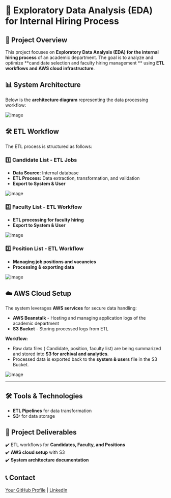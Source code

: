 # 🌟 Exploratory Data Analysis (EDA) for Internal Hiring Process

## 📌 Project Overview
This project focuses on **Exploratory Data Analysis (EDA) for the internal hiring process** of an academic department. The goal is to analyze and optimize **candidate selection and faculty hiring management ** using **ETL workflows and AWS cloud infrastructure**.

## 📊 System Architecture
Below is the **architecture diagram** representing the data processing workflow:

![image](https://github.com/user-attachments/assets/8d903ce0-c435-44de-9467-ca229ae1da4a)

## 🛠️ ETL Workflow
The ETL process is structured as follows:

### **1️⃣ Candidate List - ETL Jobs**
- **Data Source:** Internal database
- **ETL Process:** Data extraction, transformation, and validation
- **Export to System & User**

![image](https://github.com/user-attachments/assets/ea4387fd-441b-45f8-9420-44b4bc253fec)

### **2️⃣ Faculty List - ETL Workflow**
- **ETL processing for faculty hiring**
- **Export to System & User**

![image](https://github.com/user-attachments/assets/0db53c53-d691-4b04-8e7a-3e7180206e81)

### **3️⃣ Position List - ETL Workflow**
- **Managing job positions and vacancies**
- **Processing & exporting data**

![image](https://github.com/user-attachments/assets/4239ff21-3a7c-4244-bfbe-b56fca12eb72)

## ☁️ AWS Cloud Setup
The system leverages **AWS services** for secure data handling:

- **AWS Beanstalk** - Hosting and managing application logs of the academic department
- **S3 Bucket** - Storing processed logs from ETL

**Workflow:**

- Raw data files ( Candidate, position, faculty list) are being summarized and stored into **S3 for archival and analytics**.
- Processed data is exported back to the **system & users** file in the S3 Bucket.

![image](https://github.com/user-attachments/assets/6d8a47ca-cac1-4517-90a8-b55b5063a584)

---
## 🛠️ Tools & Technologies
- **ETL Pipelines** for data transformation
- **S3:** for data storage

## 📌 Project Deliverables
✔️ ETL workflows for **Candidates, Faculty, and Positions**  
✔️ **AWS cloud setup** with S3  
✔️ **System architecture documentation**  

## 📞 Contact
[Your GitHub Profile](https://github.com/Nnplust) | [LinkedIn](https://linkedin.com/in/nu-nu-tun)

